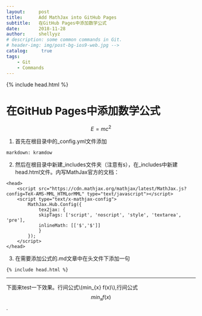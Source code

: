 ```yaml
---
layout:     post
title:      Add MathJax into GitHub Pages
subtitle:   在GitHub Pages中添加数学公式
date:       2018-11-28
author:     shellyyz
# description: some common commands in Git.
# header-img: img/post-bg-ios9-web.jpg -->
catalog: 	 true
tags:
    - Git
    - Commands
---
```

{% include head.html %}
# 在GitHub Pages中添加数学公式
$$E = m c^2$$
1. 首先在根目录中的_config.yml文件添加
```
markdown: kramdow
```
2. 然后在根目录中新建_includes文件夹（注意有s），在_includes中新建head.html文件。内写MathJax官方的文档：
```
<head>
    <script src="https://cdn.mathjax.org/mathjax/latest/MathJax.js?config=TeX-AMS-MML_HTMLorMML" type="text/javascript"></script>
    <script type="text/x-mathjax-config">
        MathJax.Hub.Config({
            tex2jax: {
            skipTags: ['script', 'noscript', 'style', 'textarea', 'pre'],
            inlineMath: [['$','$']]
            }
        });
    </script>
</head>
```
3. 在需要添加公式的.md文章中在头文件下添加一句
```
{% include head.html %}
```

----
下面来test一下效果。行间公式\\(min_{x} f(x)\\),行间公式$$min_{x} f(x)$$.

